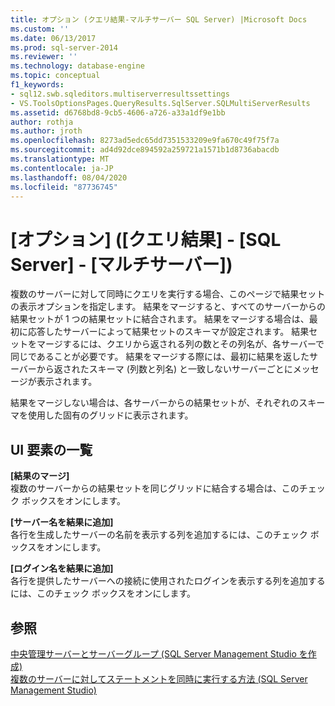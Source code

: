 ```yaml
---
title: オプション (クエリ結果-マルチサーバー SQL Server) |Microsoft Docs
ms.custom: ''
ms.date: 06/13/2017
ms.prod: sql-server-2014
ms.reviewer: ''
ms.technology: database-engine
ms.topic: conceptual
f1_keywords:
- sql12.swb.sqleditors.multiserverresultssettings
- VS.ToolsOptionsPages.QueryResults.SqlServer.SQLMultiServerResults
ms.assetid: d6768bd8-9cb5-4606-a726-a33a1df9e1bb
author: rothja
ms.author: jroth
ms.openlocfilehash: 8273ad5edc65dd7351533209e9fa670c49f75f7a
ms.sourcegitcommit: ad4d92dce894592a259721a1571b1d8736abacdb
ms.translationtype: MT
ms.contentlocale: ja-JP
ms.lasthandoff: 08/04/2020
ms.locfileid: "87736745"
---
```

# <a name="options-query-results-sql-server-multi-server"></a>[オプション] ([クエリ結果] - [SQL Server] - [マルチサーバー])
  複数のサーバーに対して同時にクエリを実行する場合、このページで結果セットの表示オプションを指定します。 結果をマージすると、すべてのサーバーからの結果セットが 1 つの結果セットに結合されます。 結果をマージする場合は、最初に応答したサーバーによって結果セットのスキーマが設定されます。 結果セットをマージするには、クエリから返される列の数とその列名が、各サーバーで同じであることが必要です。 結果をマージする際には、最初に結果を返したサーバーから返されたスキーマ (列数と列名) と一致しないサーバーごとにメッセージが表示されます。  
  
 結果をマージしない場合は、各サーバーからの結果セットが、それぞれのスキーマを使用した固有のグリッドに表示されます。  
  
## <a name="ui-element-list"></a>UI 要素の一覧  
 **[結果のマージ]**  
 複数のサーバーからの結果セットを同じグリッドに結合する場合は、このチェック ボックスをオンにします。  
  
 **[サーバー名を結果に追加]**  
 各行を生成したサーバーの名前を表示する列を追加するには、このチェック ボックスをオンにします。  
  
 **[ログイン名を結果に追加]**  
 各行を提供したサーバーへの接続に使用されたログインを表示する列を追加するには、このチェック ボックスをオンにします。  
  
## <a name="see-also"></a>参照  
 [中央管理サーバーとサーバーグループ &#40;SQL Server Management Studio を作成&#41;](../ssms/register-servers/create-a-central-management-server-and-server-group.md)   
 [複数のサーバーに対してステートメントを同時に実行する方法 &#40;SQL Server Management Studio&#41;](../ssms/register-servers/execute-statements-against-multiple-servers-simultaneously.md)  
  
  
